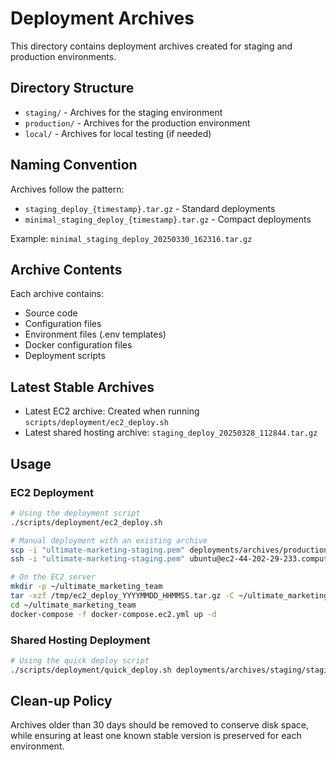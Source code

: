 # Deployment Archives

This directory contains deployment archives created for staging and production environments.

## Directory Structure

- `staging/` - Archives for the staging environment
- `production/` - Archives for the production environment
- `local/` - Archives for local testing (if needed)

## Naming Convention

Archives follow the pattern:
- `staging_deploy_{timestamp}.tar.gz` - Standard deployments
- `minimal_staging_deploy_{timestamp}.tar.gz` - Compact deployments

Example: `minimal_staging_deploy_20250330_162316.tar.gz`

## Archive Contents

Each archive contains:
- Source code
- Configuration files
- Environment files (.env templates)
- Docker configuration files
- Deployment scripts

## Latest Stable Archives

- Latest EC2 archive: Created when running `scripts/deployment/ec2_deploy.sh`
- Latest shared hosting archive: `staging_deploy_20250328_112844.tar.gz`

## Usage

### EC2 Deployment

```bash
# Using the deployment script
./scripts/deployment/ec2_deploy.sh

# Manual deployment with an existing archive
scp -i "ultimate-marketing-staging.pem" deployments/archives/production/ec2_deploy_YYYYMMDD_HHMMSS.tar.gz ubuntu@ec2-44-202-29-233.compute-1.amazonaws.com:/tmp/
ssh -i "ultimate-marketing-staging.pem" ubuntu@ec2-44-202-29-233.compute-1.amazonaws.com

# On the EC2 server
mkdir -p ~/ultimate_marketing_team
tar -xzf /tmp/ec2_deploy_YYYYMMDD_HHMMSS.tar.gz -C ~/ultimate_marketing_team
cd ~/ultimate_marketing_team
docker-compose -f docker-compose.ec2.yml up -d
```

### Shared Hosting Deployment

```bash
# Using the quick deploy script
./scripts/deployment/quick_deploy.sh deployments/archives/staging/staging_deploy_20250328_112844.tar.gz
```

## Clean-up Policy

Archives older than 30 days should be removed to conserve disk space, while ensuring at least one known stable version is preserved for each environment.